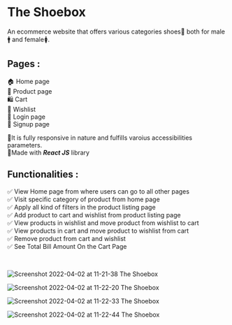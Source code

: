# The Shoebox

An ecommerce website that offers various categories shoes👟 both for male🚹 and female🚺.

## Pages : 
🏠 Home page <br />
👟 Product page <br />
🛍️ Cart <br />
💖 Wishlist <br /> 
🔐 Login page <br />
🔏 Signup page <br />

🎯It is fully responsive in nature and fulfills varoius accessibilities parameters. <br />
🎯Made with **_React JS_** library

 
## Functionalities :
✅ View Home page from where users can go to all other pages <br />
✅ Visit specific category of product from home page <br />
✅ Apply all kind of filters in the product listing page <br />
✅ Add product to cart and wishlist from product listing page <br />
✅ View products in wishlist and move product from wishlist to cart <br />
✅ View products in cart and move product to wishlist from cart <br />
✅ Remove product from cart and wishlist <br />
✅ See Total Bill Amount On the Cart Page <br />

<br />

![Screenshot 2022-04-02 at 11-21-38 The Shoebox](https://user-images.githubusercontent.com/56184699/161369062-53be75ed-843c-4f42-b0b2-46262d25e04d.png)

![Screenshot 2022-04-02 at 11-22-20 The Shoebox](https://user-images.githubusercontent.com/56184699/161369067-26e11d7c-b03d-4b35-9994-adcf0e8fc0ab.png)

![Screenshot 2022-04-02 at 11-22-33 The Shoebox](https://user-images.githubusercontent.com/56184699/161369069-2dcbe7b6-e6fc-4cdf-92f4-b6f9ba32516a.png)

![Screenshot 2022-04-02 at 11-22-44 The Shoebox](https://user-images.githubusercontent.com/56184699/161369071-abdab2b8-039e-4a2a-9dd2-3f32e27c9800.png)
